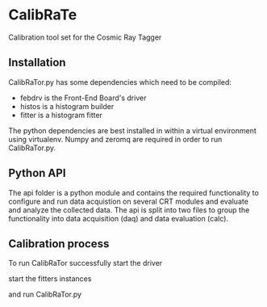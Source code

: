 # CalibRaTe
Calibration tool set for the Cosmic Ray Tagger

## Installation
CalibRaTor.py has some dependencies which need to be compiled:
- febdrv is the Front-End Board's driver
- histos is a histogram builder
- fitter is a histogram fitter

The python dependencies are best installed in within a virtual environment using virtualenv.
Numpy and zeromq are required in order to run CalibRaTor.py.

## Python API
The api folder is a python module and contains the required functionality to configure and run data acquistion on several CRT modules and evaluate and analyze the collected data. The api is split into two files to group the functionality into data acquisition (daq) and data evaluation (calc).

## Calibration process
To run CalibRaTor successfully start the driver

start the fitters instances

and run CalibRaTor.py
